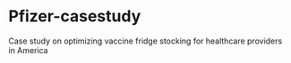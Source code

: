 # Pfizer-casestudy
Case study on optimizing vaccine fridge stocking for healthcare providers in America
